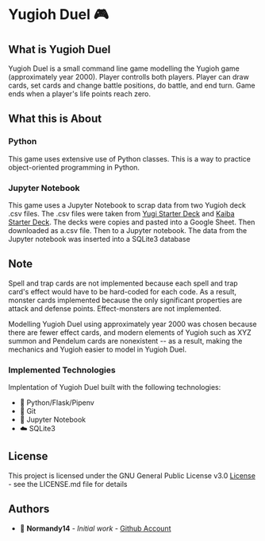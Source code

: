 # Yugioh Duel :video_game:

## What is Yugioh Duel

Yugioh Duel is a small command line game modelling the Yugioh game (approximately year 2000).
Player controlls both players. Player can draw cards, set cards and change battle positions, do battle, and end turn.
Game ends when a player's life points reach zero.

## What this is About

### Python
This game uses extensive use of Python classes. This is a way to practice object-oriented programming in Python.

### Jupyter Notebook
This game uses a Jupyter Notebook to scrap data from two Yugioh deck .csv files. 
The .csv files were taken from [Yugi Starter Deck](https://yugioh.fandom.com/wiki/Starter_Deck:_Yugi)
and [Kaiba Starter Deck](https://yugioh.fandom.com/wiki/Starter_Deck:_Kaiba).
The decks were copies and pasted into a Google Sheet. Then downloaded as a.csv file. Then to a Jupyter notebook. The data from the Jupyter notebook was inserted into a SQLite3 database

## Note

Spell and trap cards are not implemented because each spell and trap card's effect would have to be hard-coded for each code. 
As a result, monster cards implemented because the only significant properties are attack and defense points.
Effect-monsters are not implemented.

Modelling Yugioh Duel using approximately year 2000 was chosen because there are fewer effect cards, 
and modern elements of Yugioh such as XYZ summon and Pendelum cards are nonexistent 
-- as a result, making the mechanics and Yugioh easier to model in Yugioh Duel.

### Implemented Technologies

Implentation of Yugioh Duel built with the following technologies:

* :snake: Python/Flask/Pipenv
* :floppy_disk: Git
* :notebook: Jupyter Notebook
* :cloud: SQLite3

## License

This project is licensed under the GNU General Public License v3.0 [License](LICENSE.md) - see the LICENSE.md file for details

## Authors

* :ocean: **Normandy14** - *Initial work* - [Github Account](https://github.com/Normandy14)
